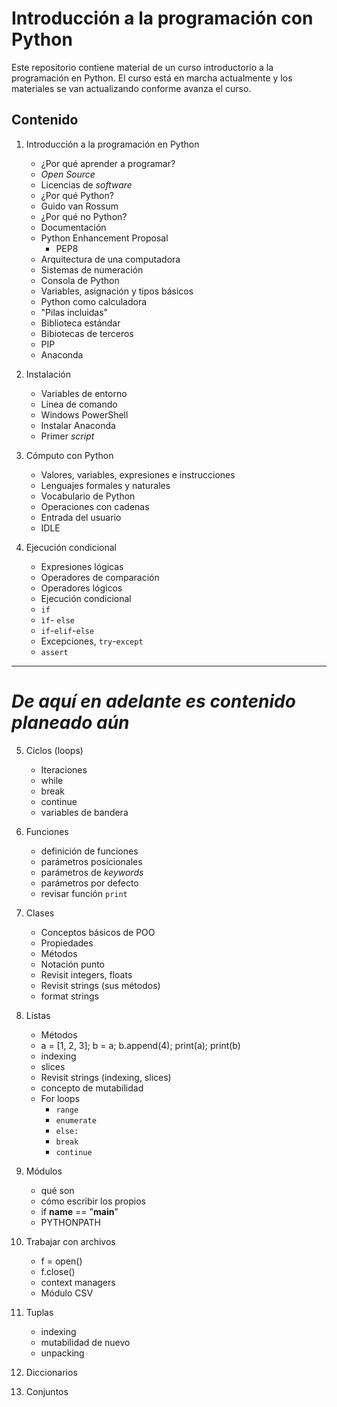 # Introducción a la programación con Python

Este repositorio contiene material de un curso introductorio a la programación en Python. El curso está en marcha actualmente y los materiales se van actualizando conforme avanza el curso.

## Contenido

1. Introducción a la programación en Python
	* ¿Por qué aprender a programar?
	* *Open Source*
	* Licencias de *software*
	* ¿Por qué Python?
	* Guido van Rossum
	* ¿Por qué no Python?
	* Documentación
	* Python Enhancement Proposal
		- PEP8
	* Arquitectura de una computadora
	* Sistemas de numeración
	* Consola de Python
	* Variables, asignación y tipos básicos
	* Python como calculadora
	* "Pilas incluidas"
	* Biblioteca estándar
	* Bibiotecas de terceros
	* PIP
	* Anaconda
	
2. Instalación
	* Variables de entorno
	* Línea de comando
	* Windows PowerShell
	* Instalar Anaconda
	* Primer *script*

3. Cómputo con Python
	* Valores, variables, expresiones e instrucciones
	* Lenguajes formales y naturales
	* Vocabulario de Python
	* Operaciones con cadenas
	* Entrada del usuario
	* IDLE
	
4. Ejecución condicional
	* Expresiones lógicas
	* Operadores de comparación
	* Operadores lógicos
	* Ejecución condicional
	* `if`
	* `ìf`- `else`
	* `if`-`elif`-`else`
	* Excepciones, `try`-`except`
	* `assert`

----
*De aquí en adelante es contenido planeado aún*
===

5. Ciclos (loops)
	* Iteraciones
	* while
	* break
	* continue
	* variables de bandera
	
6. Funciones
	* definición de funciones
	* parámetros posicionales
	* parámetros de *keywords*
	* parámetros por defecto
	* revisar función `print`
	
7. Clases
	* Conceptos básicos de POO
	* Propiedades
	* Métodos
	* Notación punto
	* Revisit integers, floats
	* Revisit strings (sus métodos)
	* format strings
	
8. Listas
	* Métodos
	* a = [1, 2, 3]; b = a; b.append(4); print(a); print(b)
	* indexing
	* slices
	* Revisit strings (indexing, slices)
	* concepto de mutabilidad
	* For loops
		- `range`
		- `enumerate`
		- `else:`
		- `break`
		- `continue`
		
9. Módulos
	* qué son
	* cómo escribir los propios
	* if __name__ == "__main__"
	* PYTHONPATH

10. Trabajar con archivos
	* f = open()
	* f.close()
	* context managers
	* Módulo CSV

11. Tuplas
	* indexing
	* mutabilidad de nuevo	
	* unpacking

12. Diccionarios
13. Conjuntos
